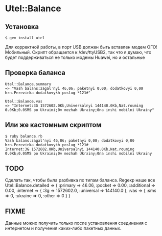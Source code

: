 Utel::Balance
============

Установка
------------

    $ gem install utel

Для корректной работы, в порт USB должен быть вставлен модем ОГО!Мобильный. Скрипт обращается к /dev/ttyUSB2, так что я думаю, что будет поддерживаться не только модемы Huawei, но и остальные


Проверка баланса
----------------

    Utel::Balance.summary
    => "Vash balans:zagal'nyi 46,06; paketnyi 0,00; dodatkovyi 0,00 hrn.Perevirka dodatkovykh poslug *121#"

    Utel::Balance.vas
    => "Internet:3G 1572602.0Kb,Universalnyi 144140.0Kb,Nat.rouming 0.0Kb;0.0SMS po Ukraini;0v mezhah Ukrainy;0na inshi mobilni Ukrainy"

Или же кастомным скриптом
---------------------------

    $ ruby balance.rb
    Vash balans:zagal'nyi 46,06; paketnyi 0,00; dodatkovyi 0,00 hrn.Perevirka dodatkovykh poslug *121#
    Internet:3G 1572602.0Kb,Universalnyi 144140.0Kb,Nat.rouming 0.0Kb;0.0SMS po Ukraini;0v mezhah Ukrainy;0na inshi mobilni Ukrainy

TODO
----

Сделать так, чтобы была разбивка по типам баланса. Regexp наше все
    Utel::Balance.detailed
    => {
      :primary => 46.06,
      :pocket => 0.00,
      :additional => 0.00,
      :internet => {
        :3g => 1572602.0,
        :universal => 144140.0
      },
      :vas => {
        :sms => 0,
        :ukraine => 0,
        :other => 0
      }
    }

FIXME
-----

Данные можно получить только после установления соединения с интернетом и получения каких-либо пакетных данных.
